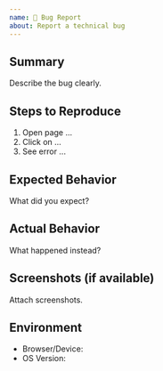 ```yaml
---
name: 🐛 Bug Report
about: Report a technical bug
---
```


## Summary
Describe the bug clearly.

## Steps to Reproduce
1. Open page ...
2. Click on ...
3. See error ...

## Expected Behavior
What did you expect?

## Actual Behavior
What happened instead?

## Screenshots (if available)
Attach screenshots.

## Environment
- Browser/Device: 
- OS Version:
